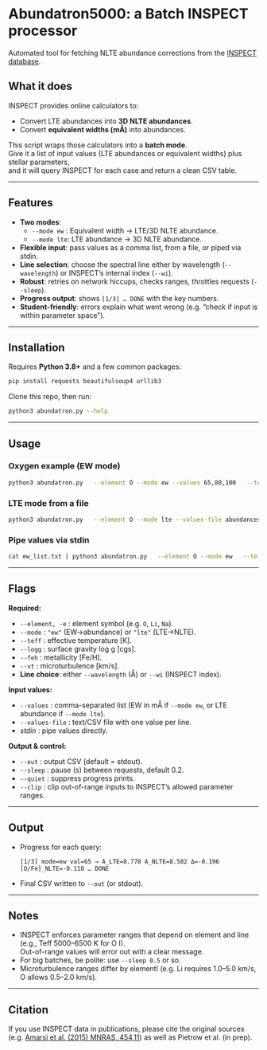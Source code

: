 # Abundatron5000: a Batch INSPECT processor

Automated tool for fetching NLTE abundance corrections from the  [INSPECT database](https://www.inspect-stars.com).

## What it does

INSPECT provides online calculators to:
- Convert LTE abundances into **3D NLTE abundances**.
- Convert **equivalent widths (mÅ)** into abundances.

This script wraps those calculators into a **batch mode**.  
Give it a list of input values (LTE abundances or equivalent widths) plus stellar parameters,  
and it will query INSPECT for each case and return a clean CSV table.

---

## Features

- **Two modes**:
  - `--mode ew` : Equivalent width → LTE/3D NLTE abundance.
  - `--mode lte`: LTE abundance → 3D NLTE abundance.
- **Flexible input**: pass values as a comma list, from a file, or piped via stdin.
- **Line selection**: choose the spectral line either by wavelength (`--wavelength`) or INSPECT’s internal index (`--wi`).
- **Robust**: retries on network hiccups, checks ranges, throttles requests (`--sleep`).
- **Progress output**: shows `[1/3] … DONE` with the key numbers.
- **Student-friendly**: errors explain what went wrong (e.g. “check if input is within parameter space”).

---

## Installation

Requires **Python 3.8+** and a few common packages:

```bash
pip install requests beautifulsoup4 urllib3
```

Clone this repo, then run:

```bash
python3 abundatron.py --help
```

---

## Usage

### Oxygen example (EW mode)

```bash
python3 abundatron.py   --element O --mode ew --values 65,80,100   --teff 5777 --logg 4.44 --feh 0.0 --vt 1.0   --wavelength 7771.957 --out o7771_from_ew.csv
```

### LTE mode from a file

```bash
python3 abundatron.py   --element O --mode lte --values-file abundances.txt   --teff 5777 --logg 4.44 --feh 0.0 --vt 1.0   --wi 3
```

### Pipe values via stdin

```bash
cat ew_list.txt | python3 abundatron.py   --element O --mode ew   --teff 5777 --logg 4.44 --feh 0.0 --vt 1.0   --wavelength 7774.156
```

---

## Flags

**Required:**
- `--element, -e` : element symbol (e.g. `O`, `Li`, `Na`).
- `--mode` : `"ew"` (EW→abundance) or `"lte"` (LTE→NLTE).
- `--teff` : effective temperature [K].
- `--logg` : surface gravity log g [cgs].
- `--feh` : metallicity [Fe/H].
- `--vt` : microturbulence [km/s].
- **Line choice**: either `--wavelength` (Å) or `--wi` (INSPECT index).

**Input values:**
- `--values` : comma-separated list (EW in mÅ if `--mode ew`, or LTE abundance if `--mode lte`).
- `--values-file` : text/CSV file with one value per line.
- *stdin* : pipe values directly.

**Output & control:**
- `--out` : output CSV (default = stdout).
- `--sleep` : pause (s) between requests, default 0.2.
- `--quiet` : suppress progress prints.
- `--clip` : clip out-of-range inputs to INSPECT’s allowed parameter ranges.

---

## Output

- Progress for each query:
  ```
  [1/3] mode=ew val=65 → A_LTE=8.778 A_NLTE=8.582 Δ=-0.196 [O/Fe]_NLTE=-0.118 … DONE
  ```
- Final CSV written to `--out` (or stdout).

---

## Notes

- INSPECT enforces parameter ranges that depend on element and line (e.g., Teff 5000–6500 K for O I).  
  Out-of-range values will error out with a clear message.
- For big batches, be polite: use `--sleep 0.5` or so.
- Microturbulence ranges differ by element! (e.g. Li requires 1.0–5.0 km/s, O allows 0.5–2.0 km/s).

---

## Citation

If you use INSPECT data in publications, please cite the original sources  
(e.g. [Amarsi et al. (2015) MNRAS, 454,11](https://ui.adsabs.harvard.edu/abs/2015MNRAS.454L..11A/abstract)) as well as Pietrow et al. (in prep).
